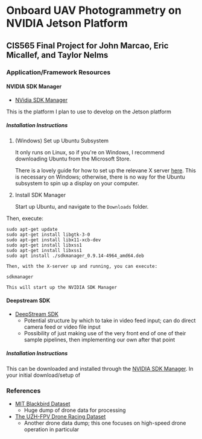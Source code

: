 # Onboard UAV Photogrammetry on NVIDIA Jetson Platform
## CIS565 Final Project for John Marcao, Eric Micallef, and Taylor Nelms

### Application/Framework Resources

#### NVIDIA SDK Manager
* [NVidia SDK Manager](https://developer.nvidia.com/embedded/downloads)

This is the platform I plan to use to develop on the Jetson platform

##### Installation Instructions

1. (Windows) Set up Ubuntu Subsystem

    It only runs on Linux, so if you're on Windows, I recommend downloading Ubuntu from the Microsoft Store.

    There is a lovely guide for how to set up the relevane X server [here](https://www.howtogeek.com/261575/how-to-run-graphical-linux-desktop-applications-from-windows-10s-bash-shell/). This is necessary on Windows; otherwise, there is no way for the Ubuntu subsystem to spin up a display on your computer.

2. Install SDK Manager

    Start up Ubuntu, and navigate to the `Downloads` folder.

  Then, execute:
```
sudo apt-get update
sudo apt-get install libgtk-3-0
sudo apt-get install libx11-xcb-dev
sudo apt-get install libxss1
sudo apt-get install libxss1
sudo apt install ./sdkmanager_0.9.14-4964_amd64.deb
```

    Then, with the X-server up and running, you can execute:
```
sdkmanager
```
    This will start up the NVIDIA SDK Manager

#### Deepstream SDK

* [DeepStream SDK](https://developer.nvidia.com/deepstream-sdk)
  * Potential structure by which to take in video feed input; can do direct camera feed or video file input
  * Possibility of just making use of the very front end of one of their sample pipelines, then implementing our own after that point

##### Installation Instructions

This can be downloaded and installed through the [NVIDIA SDK Manager](#NVIDIA-SDK-Manager). In your initial download/setup of

### References

* [MIT Blackbird Dataset](https://github.com/mit-fast/Blackbird-Dataset)
  * Huge dump of drone data for processing
* [The UZH-FPV Drone Racing Dataset](http://rpg.ifi.uzh.ch/uzh-fpv.html)
  * Another drone data dump; this one focuses on high-speed drone operation in particular
